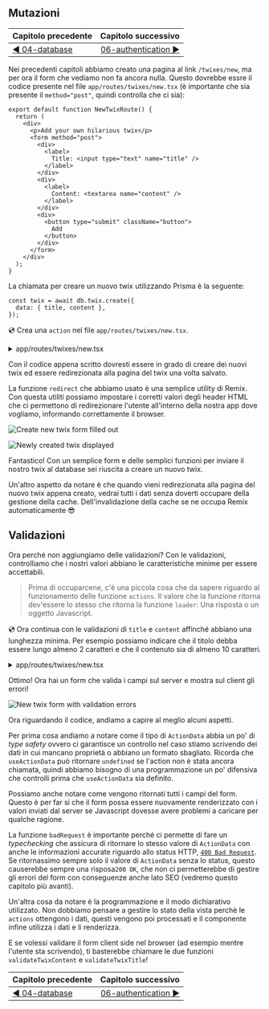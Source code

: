 ## Mutazioni

| Capitolo precedente  | Capitolo successivo     |
| :--------------- | ---------------: |
| [◀︎ 04-database](../04-database)| [06-authentication ▶︎](../06-authentication) |


Nei precedenti capitoli abbiamo creato una pagina al link `/twixes/new`, ma per ora il form che vediamo non fa ancora nulla. Questo dovrebbe essre il codice presente nel file `app/routes/twixes/new.tsx` (è importante che sia presente il `method="post"`, quindi controlla che ci sia):

```tsx filename=app/routes/twixes/new.tsx
export default function NewTwixRoute() {
  return (
    <div>
      <p>Add your own hilarious twix</p>
      <form method="post">
        <div>
          <label>
            Title: <input type="text" name="title" />
          </label>
        </div>
        <div>
          <label>
            Content: <textarea name="content" />
          </label>
        </div>
        <div>
          <button type="submit" className="button">
            Add
          </button>
        </div>
      </form>
    </div>
  );
}
```

La chiamata per creare un nuovo twix utilizzando Prisma è la seguente:

```tsx
const twix = await db.twix.create({
  data: { title, content },
});
```

💿 Crea una `action` nel file `app/routes/twixes/new.tsx`.

<details>

<summary>app/routes/twixes/new.tsx</summary>

```tsx filename=app/routes/twixes/new.tsx lines=[1-2,4,6-25]
import type { ActionFunction } from "remix";
import { redirect } from "remix";

import { db } from "~/utils/db.server";

export const action: ActionFunction = async ({
  request,
}) => {
  const form = await request.formData();
  const title = form.get("title");
  const content = form.get("content");
  // qui facciamo un piccolo type check per rendere TypeScript felice
  // dopo ci occuperemo della validazione!
  if (
    typeof title !== "string" ||
    typeof content !== "string"
  ) {
    throw new Error(`Ci sono errori nel form`);
  }

  const fields = { title, content };

  const twix = await db.twix.create({ data: fields });
  return redirect(`/twixes/${twix.id}`);
};

export default function NewTwixRoute() {
  return (
    <div>
      <p>Crea il tuo twix</p>
      <form method="post">
        <div>
          <label>
            Titolo: <input type="text" name="title" />
          </label>
        </div>
        <div>
          <label>
            Contenuto: <textarea name="content" />
          </label>
        </div>
        <div>
          <button type="submit" className="button">
            Aggiungi
          </button>
        </div>
      </form>
    </div>
  );
}
```

</details>

Con il codice appena scritto dovresti essere in grado di creare dei nuovi twix ed essere redirezionata alla pagina del twix una volta salvato.

La funzione `redirect` che abbiamo usato è una semplice utility di Remix. Con questa utiliti possiamo impostare i corretti valori degli header HTML che ci permettono di redirezionare l'utente all'interno della nostra app dove vogliamo, informando correttamente il browser.

![Create new twix form filled out](../assets/05/new-twix-filled.png)

![Newly created twix displayed](../assets/05/new-twix-displayed.png)

Fantastico! Con un semplice form e delle semplici funzioni per inviare il nostro twix al database sei riuscita a creare un nuovo twix.

Un'altro aspetto da notare è che quando vieni redirezionata alla pagina del nuovo twix appena creato, vedrai tutti i dati senza doverti occupare della gestione della cache. Dell'invalidazione della cache se ne occupa Remix automaticamente 😎

## Validazioni

Ora perché non aggiungiamo delle validazioni? Con le validazioni, controlliamo che i nostri valori abbiano le caratteristiche minime per essere accettabili.

> Prima di occuparcene, c'è una piccola cosa che da sapere riguardo al funzionamento delle funzione `actions`. Il valore che la funzione ritorna dev'essere lo stesso che ritorna la funzione `loader`: Una risposta o un oggetto Javascript.

💿 Ora continua con le validazioni di `title` e `content` affinché abbiano una lunghezza minima. Per esempio possiamo indicare che il titolo debba essere lungo almeno 2 caratteri e che il contenuto sia di almeno 10 caratteri.

<details>

<summary>app/routes/twixes/new.tsx</summary>

```tsx filename=app/routes/twixes/new.tsx lines=[2,6-10,12-16,18-28,30-31,43-45,48-51,53-55,62,73,75-83,86-94,100,102-110,113-121]
import type { ActionFunction } from "remix";
import { useActionData, redirect, json } from "remix";

import { db } from "~/utils/db.server";

function validateTwixContent(content: string) {
  if (content.length < 10) {
    return `Il twix è troppo corto`;
  }
}

function validateTwixTitle(title: string) {
  if (title.length < 3) {
    return `Il titolo è troppo corto`;
  }
}

type ActionData = {
  formError?: string;
  fieldErrors?: {
    title: string | undefined;
    content: string | undefined;
  };
  fields?: {
    title: string;
    content: string;
  };
};

const badRequest = (data: ActionData) =>
  json(data, { status: 400 });

export const action: ActionFunction = async ({
  request,
}) => {
  const form = await request.formData();
  const title = form.get("title");
  const content = form.get("content");
  if (
    typeof title !== "string" ||
    typeof content !== "string"
  ) {
    return badRequest({
      formError: `Form not submitted correctly.`,
    });
  }

  const fieldErrors = {
    title: validateTwixTitle(title),
    content: validateTwixContent(content),
  };
  const fields = { title, content };
  if (Object.values(fieldErrors).some(Boolean)) {
    return badRequest({ fieldErrors, fields });
  }

  const twix = await db.twix.create({ data: fields });
  return redirect(`/twixes/${twix.id}`);
};

export default function NewTwixRoute() {
  const actionData = useActionData<ActionData>();

  return (
    <div>
      <p>Add your own hilarious twix</p>
      <form method="post">
        <div>
          <label>
            Title:{" "}
            <input
              type="text"
              defaultValue={actionData?.fields?.title}
              name="title"
              aria-invalid={
                Boolean(actionData?.fieldErrors?.title) ||
                undefined
              }
              aria-errormessage={
                actionData?.fieldErrors?.title
                  ? "name-error"
                  : undefined
              }
            />
          </label>
          {actionData?.fieldErrors?.title ? (
            <p
              className="form-validation-error"
              role="alert"
              id="name-error"
            >
              {actionData.fieldErrors.title}
            </p>
          ) : null}
        </div>
        <div>
          <label>
            Content:{" "}
            <textarea
              defaultValue={actionData?.fields?.content}
              name="content"
              aria-invalid={
                Boolean(actionData?.fieldErrors?.content) ||
                undefined
              }
              aria-errormessage={
                actionData?.fieldErrors?.content
                  ? "content-error"
                  : undefined
              }
            />
          </label>
          {actionData?.fieldErrors?.content ? (
            <p
              className="form-validation-error"
              role="alert"
              id="content-error"
            >
              {actionData.fieldErrors.content}
            </p>
          ) : null}
        </div>
        <div>
          <button type="submit" className="button">
            Add
          </button>
        </div>
      </form>
    </div>
  );
}
```

</details>

Ottimo! Ora hai un form che valida i campi sul server e mostra sul client gli errori!

![New twix form with validation errors](../assets/05/twix-error-validation.png)

Ora riguardando il codice, andiamo a capire al meglio alcuni aspetti.

Per prima cosa andiamo a notare come il tipo di `ActionData` abbia un po' di _type safety_ ovvero ci garantisce un controllo nel caso stiamo scrivendo dei dati in cui mancano proprietà o abbiano un formato sbagliato. 
Ricorda che `useActionData` può ritornare `undefined` se l'action non è stata ancora chiamata, quindi abbiamo bisogno di una programmazione un po' difensiva che controlli prima che `useActionData` sia definito.

Possiamo anche notare come vengono ritornati tutti i campi del form. Questo è per far si che il form possa essere nuovamente renderizzato con i valori inviati dal server se Javascript dovesse avere problemi a caricare per qualche ragione.

La funzione `badRequest` è importante perché ci permette di fare un _typechecking_ che assicura di ritornare lo stesso valore di `ActionData` con anche le informazioni accurate riguardo allo status HTTP, [`400 Bad Request`](https://developer.mozilla.org/en-US/docs/Web/HTTP/Status/400). Se ritornassimo sempre solo il valore di `ActionData` senza lo status, questo causerebbe sempre una risposa`200 OK`, che non ci permetterebbe di gestire gli errori del form con conseguenze anche lato SEO (vedremo questo capitolo più avanti).

Un'altra cosa da notare è la programmazione e il modo dichiarativo utilizzato. Non dobbiamo pensare a gestire lo stato della vista perchè le `actions` ottengono i dati, questi vengono poi processati e il componente infine utilizza i dati e li renderizza.

E se volessi validare il form client side nel browser (ad esempio mentre l'utente sta scrivendo), ti basterebbe chiamare le due funzioni `validateTwixContent` e `validateTwixTitle`!

| Capitolo precedente  | Capitolo successivo     |
| :--------------- | ---------------: |
| [◀︎ 04-database](../04-database)| [06-authentication ▶︎](../06-authentication) |